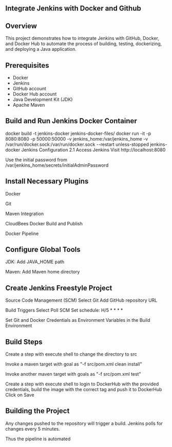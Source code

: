 ## Integrate Jenkins with Docker and Github

## Overview

This project demonstrates how to integrate Jenkins with GitHub, Docker, and Docker Hub to automate the process of building, testing, dockerizing, and deploying a Java application.

## Prerequisites
- Docker
- Jenkins
- GitHub account
- Docker Hub account
- Java Development Kit (JDK)
- Apache Maven

## Build and Run Jenkins Docker Container
docker build -t jenkins-docker jenkins-docker-files/
docker run -it -p 8080:8080 -p 50000:50000 -v jenkins_home:/var/jenkins_home -v /var/run/docker.sock:/var/run/docker.sock --restart unless-stopped jenkins-docker
Jenkins Configuration
2.1 Access Jenkins
Visit http://localhost:8080

Use the initial password from /var/jenkins_home/secrets/initialAdminPassword

## Install Necessary Plugins
Docker

Git

Maven Integration

CloudBees Docker Build and Publish

Docker Pipeline

## Configure Global Tools
JDK: Add JAVA_HOME path

Maven: Add Maven home directory

## Create Jenkins Freestyle Project
Source Code Management (SCM)
Select Git
Add GitHub repository URL

Build Triggers
Select Poll SCM
Set schedule: H/5 * * * *

Set Git and Docker Credentials as Environment Variables in the Build Environment

## Build Steps
Create a step with execute shell to change the directory to src

Invoke a maven target with goal as "-f src/pom.xml clean install"

Invoke another maven target with goals as "-f src/pom.xml test"

Create a step with execute shell to login to DockerHub with the provided credentials, build the image with the correct tag and push it to DockerHub
Click on Save

## Building the Project
Any changes pushed to the repository will trigger a build. Jenkins polls for changes every 5 minutes.

Thus the pipeline is automated
